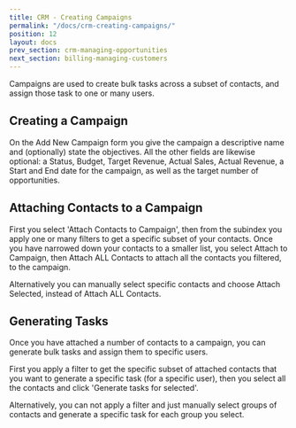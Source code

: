 ```yaml
---
title: CRM - Creating Campaigns
permalink: "/docs/crm-creating-campaigns/"
position: 12
layout: docs
prev_section: crm-managing-opportunities
next_section: billing-managing-customers
---
```


Campaigns are used to create bulk tasks across a subset of contacts, and assign those task to one or many users.

## Creating a Campaign

On the Add New Campaign form you give the campaign a descriptive name and (optionally) state the objectives. All the other fields are likewise optional: a Status, Budget, Target Revenue, Actual Sales, Actual Revenue, a Start and End date for the campaign, as well as the target number of opportunities.

## Attaching Contacts to a Campaign

First you select 'Attach Contacts to Campaign', then from the subindex you apply one or many filters to get a specific subset of your contacts. Once you have narrowed down your contacts to a smaller list, you select Attach to Campaign, then Attach ALL Contacts to attach all the contacts you filtered, to the campaign.

Alternatively you can manually select specific contacts and choose Attach Selected, instead of Attach ALL Contacts.

## Generating Tasks

Once you have attached a number of contacts to a campaign, you can generate bulk tasks and assign them to specific users.

First you apply a filter to get the specific subset of attached contacts that you want to generate a specific task (for a specific user), then you select all the contacts and click 'Generate tasks for selected'.

Alternatively, you can not apply a filter and just manually select groups of contacts and generate a specific task for each group you select.
